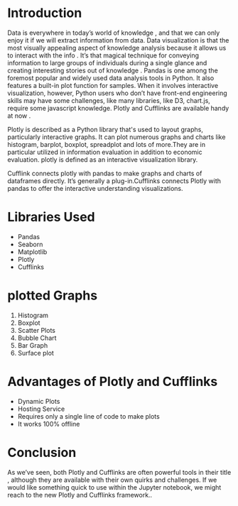 # Introduction
Data is everywhere in today’s world of knowledge , and that we can only enjoy it if we will extract information from data. Data visualization is that the most visually appealing aspect of knowledge analysis because it allows us to interact with the info . It’s that magical technique for conveying information to large groups of individuals during a single glance and creating interesting stories out of knowledge . Pandas is one among the foremost popular and widely used data analysis tools in Python. It also features a built-in plot function for samples. When it involves interactive visualization, however, Python users who don’t have front-end engineering skills may have some challenges, like many libraries, like D3, chart.js, require some javascript knowledge. Plotly and Cufflinks are available handy at now .

Plotly is described as a Python library that's used to layout graphs, particularly interactive graphs. It can plot numerous graphs and charts like histogram, barplot, boxplot, spreadplot and lots of more.They are in particular utilized in information evaluation in addition to economic evaluation. plotly is defined as an  interactive visualization library.

Cufflink connects plotly with pandas to make graphs and charts of dataframes directly. It’s generally a plug-in.Cufflinks connects Plotly with pandas to offer the interactive understanding visualizations.

# Libraries Used
* Pandas
* Seaborn
* Matplotlib
* Plotly
* Cufflinks

# plotted Graphs
1. Histogram
2. Boxplot
3. Scatter Plots
4. Bubble Chart
5. Bar Graph
6. Surface plot

# Advantages of  Plotly and Cufflinks
* Dynamic Plots
* Hosting Service
* Requires only a single line of code to make plots
* It works 100% offline


# Conclusion
As we’ve seen, both Plotly and Cufflinks are often powerful tools in their title , although they are available with their own quirks and challenges. If we would like something quick to use within the Jupyter notebook, we might reach to the new Plotly and Cufflinks framework..
